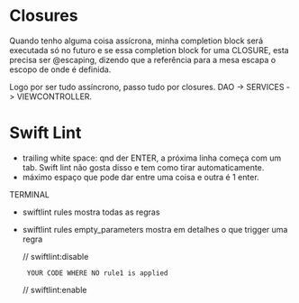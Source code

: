 # Closures

Quando tenho alguma coisa assícrona, minha completion block será executada só no futuro e se essa completion block for uma CLOSURE, esta precisa ser @escaping, dizendo que a referência para a mesa escapa o escopo de onde é definida.

Logo por ser tudo assíncrono, passo tudo por closures. DAO -> SERVICES -> VIEWCONTROLLER.


# Swift Lint
* trailing white space: qnd der ENTER, a próxima linha começa com um tab. Swift lint não gosta disso e tem como tirar automaticamente. 
* máximo espaço que pode dar entre uma coisa e outra é 1 enter.

TERMINAL
* swiftlint rules 
    mostra todas as regras
* swiftlint rules empty_parameters 
    mostra em detalhes o que trigger uma regra
    
    // swiftlint:disable <rule1> 

       YOUR CODE WHERE NO rule1 is applied

    // swiftlint:enable <rule1>

